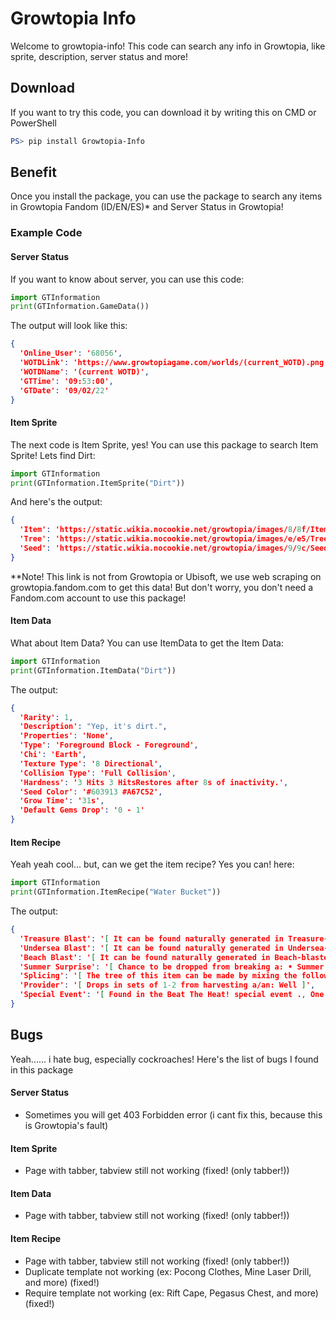 # Growtopia Info
Welcome to growtopia-info! This code can search any info in Growtopia, like sprite, description, server status and more!

## Download
If you want to try this code, you can download it by writing this on CMD or PowerShell
```powershell
PS> pip install Growtopia-Info
```

## Benefit
Once you install the package, you can use the package to search any items in Growtopia Fandom (ID/EN/ES)* and Server Status in Growtopia!

### Example Code
#### Server Status
If you want to know about server, you can use this code:
```python
import GTInformation
print(GTInformation.GameData())
```

The output will look like this:
```json
{
  'Online_User': '68056', 
  'WOTDLink': 'https://www.growtopiagame.com/worlds/(current_WOTD).png', 
  'WOTDName': '(current WOTD)', 
  'GTTime': '09:53:00', 
  'GTDate': '09/02/22'
}
```

#### Item Sprite
The next code is Item Sprite, yes! You can use this package to search Item Sprite! Lets find Dirt:
```python
import GTInformation
print(GTInformation.ItemSprite("Dirt"))
```

And here's the output:
```json
{
  'Item': 'https://static.wikia.nocookie.net/growtopia/images/8/8f/ItemSprites.png/revision/latest/window-crop/width/32/x-offset/640/y-offset/1440/window-width/32/window-height/32?format=webp&fill=cb-20220902090823', 
  'Tree': 'https://static.wikia.nocookie.net/growtopia/images/e/e5/TreeSprites.png/revision/latest/window-crop/width/32/x-offset/640/y-offset/1440/window-width/32/window-height/32?format=webp&fill=cb-20220902090824', 
  'Seed': 'https://static.wikia.nocookie.net/growtopia/images/9/9c/SeedSprites.png/revision/latest/window-crop/width/16/x-offset/320/y-offset/720/window-width/16/window-height/16?format=webp&fill=cb-20220902090823'
}
```

**Note! This link is not from Growtopia or Ubisoft, we use web scraping on growtopia.fandom.com to get this data! But don't worry, you don't need a Fandom.com account to use this package!

#### Item Data
What about Item Data? You can use ItemData to get the Item Data:
```python
import GTInformation
print(GTInformation.ItemData("Dirt"))
```

The output:
```json
{
  'Rarity': 1, 
  'Description': "Yep, it's dirt.", 
  'Properties': 'None', 
  'Type': 'Foreground Block - Foreground', 
  'Chi': 'Earth', 
  'Texture Type': '8 Directional', 
  'Collision Type': 'Full Collision', 
  'Hardness': '3 Hits 3 HitsRestores after 8s of inactivity.', 
  'Seed Color': '#603913 #A67C52', 
  'Grow Time': '31s', 
  'Default Gems Drop': '0 - 1'
}
```

#### Item Recipe
Yeah yeah cool... but, can we get the item recipe? Yes you can! here:
```python
import GTInformation
print(GTInformation.ItemRecipe("Water Bucket"))
```

The output:
```json
{
  'Treasure Blast': '[ It can be found naturally generated in Treasure-blasted worlds.]', 
  'Undersea Blast': '[ It can be found naturally generated in Undersea-blasted worlds.]', 
  'Beach Blast': '[ It can be found naturally generated in Beach-blasted worlds.]', 
  'Summer Surprise': '[ Chance to be dropped from breaking a: • Summer Surprise • Treasure Chest naturally-generated in a beach-blasted world , May yield 1 item each time.]', 
  'Splicing': '[ The tree of this item can be made by mixing the following seeds:, Aqua Block Seed Toilet Seed , ]', 
  'Provider': '[ Drops in sets of 1-2 from harvesting a/an: Well ]', 
  'Special Event': '[ Found in the Beat The Heat! special event ., One has unlimited time to find\xa0? dropped Water Bucket.]'
}
```

## Bugs
Yeah...... i hate bug, especially cockroaches! Here's the list of bugs I found in this package

#### Server Status
* Sometimes you will get 403 Forbidden error (i cant fix this, because this is Growtopia's fault)

#### Item Sprite
* Page with tabber, tabview still not working (fixed! (only tabber!))

#### Item Data
* Page with tabber, tabview still not working (fixed! (only tabber!))

#### Item Recipe
* Page with tabber, tabview still not working (fixed! (only tabber!))
* Duplicate template not working (ex: Pocong Clothes, Mine Laser Drill, and more) (fixed!)
* Require template not working (ex: Rift Cape, Pegasus Chest, and more) (fixed!)

